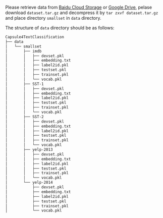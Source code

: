 Please retrieve data from [Baidu Cloud Storage](https://pan.baidu.com/s/1x3lU9yrPNOYEpxqY_TtUbQ) or
 [Google Drive](https://drive.google.com/open?id=1JmY1CuASBIA8SW-Z5wMyc9ilseU2RHDZ),
pelase download `dataset.tar.gz` and decompress it by `tar zxvf dataset.tar.gz` and place directory
 `smallset` in `data` directory.
 
 The structure of `data` directory should be as follows:
 ```bash
Capsule4TextClassification
├── data
│   └── smallset
│       ├── imdb
│       │   ├── devset.pkl
│       │   ├── embedding.txt
│       │   ├── label2id.pkl
│       │   ├── testset.pkl
│       │   ├── trainset.pkl
│       │   └── vocab.pkl
│       ├── SST-1
│       │   ├── devset.pkl
│       │   ├── embedding.txt
│       │   ├── label2id.pkl
│       │   ├── testset.pkl
│       │   ├── trainset.pkl
│       │   └── vocab.pkl
│       ├── SST-2
│       │   ├── devset.pkl
│       │   ├── embedding.txt
│       │   ├── label2id.pkl
│       │   ├── testset.pkl
│       │   ├── trainset.pkl
│       │   └── vocab.pkl
│       ├── yelp-2013
│       │   ├── devset.pkl
│       │   ├── embedding.txt
│       │   ├── label2id.pkl
│       │   ├── testset.pkl
│       │   ├── trainset.pkl
│       │   └── vocab.pkl
│       └── yelp-2014
│           ├── devset.pkl
│           ├── embedding.txt
│           ├── label2id.pkl
│           ├── testset.pkl
│           ├── trainset.pkl
│           └── vocab.pkl

```